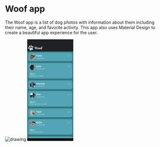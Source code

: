 # Woof app
The Woof app is a list of dog photos with information about them including their name, age, and favorite activity. This app also uses Material Design to create a beautiful app experience for the user.

<img src="https://github.com/alexander-laputko/Woof/blob/main/app/src/main/res/drawable/app_screen.gif" alt="drawing" width="30%"/>

<img src="https://github.com/alexander-laputko/Woof/blob/main/app/src/main/res/drawable/screen_app_dark2.png" alt="drawing" width="30%"/>

